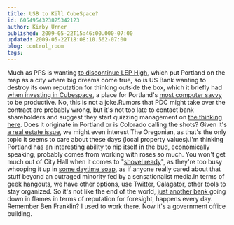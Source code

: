 ```yaml
---
title: USB to Kill CubeSpace?
id: 6054954323825342123
author: Kirby Urner
published: 2009-05-22T15:46:00.000-07:00
updated: 2009-05-22T18:08:10.562-07:00
blog: control_room
tags: 
---
```


Much as PPS is wanting [to discontinue LEP High](http://controlroom.blogspot.com/2009/03/pps-to-kill-lep-high.html), which put Portland on the map as a city where big dreams come true, so is US Bank wanting to destroy its own reputation for thinking outside the box, which it briefly had [when investing in Cubespace](http://mail.python.org/pipermail/portland/2009-May/000706.html), a place for Portland's [most computer savvy](http://groups.google.com/group/pdxjs/msg/aec5d207dba4cd91) to be productive.  No, this is not a joke.Rumors that PDC might take over the contract are probably wrong, but it's not too late to contact bank shareholders and suggest they start quizzing management on [the thinking here](http://groups.google.com/group/pdxjs/msg/e76fa51bd29f2637).  Does it originate in Portland or is Colorado calling the shots?  Given it's [a real estate issue](http://cubespacepdx.com/node/2012), we might even interest The Oregonian, as that's the only topic it seems to care about these days (local property values).I'm thinking Portland has an interesting ability to nip itself in the bud, economically speaking, probably comes from working with roses so much.  You won't get much out of City Hall when it comes to "[shovel ready](http://worldgame.blogspot.com/2009/02/shovel-ready.html)", as they're too busy whooping it up in [some daytime soap](http://controlroom.blogspot.com/2009/02/more-marketing.html), as if anyone really cared about that stuff beyond an outraged minority fed by a sensationalist media.In terms of geek hangouts, we have other options, use Twitter, Calagator, other tools to stay organized.  So it's not like the end of the world, [just another bank ](http://worldgame.blogspot.com/2004/10/more-on-education-reform.html)going down in flames in terms of reputation for foresight, happens every day.  Remember Ben Franklin?  I used to work there.  Now it's a government office building.[](http://www.flickr.com/photos/17157315@N00/494375784/)